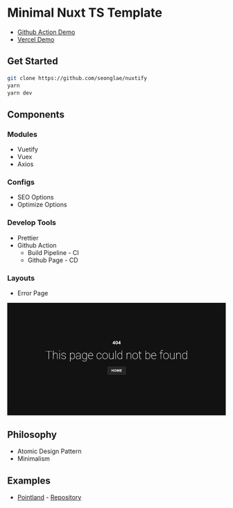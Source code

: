 # Minimal Nuxt TS Template
- [Github Action Demo](https://seonglae.github.io/nuxtify)
- [Vercel Demo](https://nuxtify.vercel.app)

## Get Started

```bash
git clone https://github.com/seonglae/nuxtify
yarn
yarn dev
```

## Components

### Modules

- Vuetify
- Vuex
- Axios

### Configs

- SEO Options
- Optimize Options

### Develop Tools

- Prettier
- Github Action
  - Build Pipeline - CI
  - Github Page - CD

### Layouts

- Error Page

![Error Page](image/error.png)

## Philosophy

- Atomic Design Pattern
- Minimalism

## Examples

- [Pointland](point.seongland.com) - [Repository](github.com/seongland/pointland)
